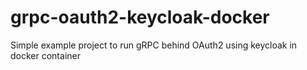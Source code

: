 # grpc-oauth2-keycloak-docker
Simple example project to run gRPC behind OAuth2 using keycloak in docker container
